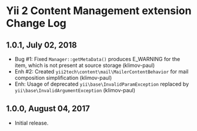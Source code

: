 Yii 2 Content Management extension Change Log
=============================================

1.0.1, July 02, 2018
--------------------

- Bug #1: Fixed `Manager::getMetaData()` produces E_WARNING for the item, which is not present at source storage (klimov-paul)
- Enh #2: Created `yii2tech\content\mail\MailerContentBehavior` for mail composition simplification (klimov-paul)
- Enh: Usage of deprecated `yii\base\InvalidParamException` replaced by `yii\base\InvalidArgumentException` (klimov-paul)


1.0.0, August 04, 2017
----------------------

- Initial release.
